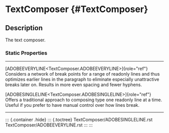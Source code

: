 TextComposer {#TextComposer}
============

Description
-----------

The text composer.

### Static Properties

  --------------------------------------------------------------- ------------------------------------------------------
  [ADOBEEVERYLINE\<TextComposer.ADOBEEVERYLINE\>]{role="ref"}     Considers a network of break points for a range of
  readonly                                                        lines and thus optimizes earlier lines in the
                                                                  paragraph to eliminate especially unattractive breaks
                                                                  later on. Results in more even spacing and fewer
                                                                  hyphens.

  [ADOBESINGLELINE\<TextComposer.ADOBESINGLELINE\>]{role="ref"}   Offers a traditional approach to composing type one
  readonly                                                        line at a time. Useful if you prefer to have manual
                                                                  control over how lines break.
  --------------------------------------------------------------- ------------------------------------------------------

::: {.container .hide}
::: {.toctree}
TextComposer/ADOBESINGLELINE.rst TextComposer/ADOBEEVERYLINE.rst
:::
:::
